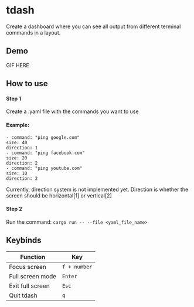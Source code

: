 
# tdash

Create a dashboard where you can see all output from different terminal commands in a layout.


## Demo

GIF HERE


## How to use

#### Step  1

Create a .yaml file with the commands you want to use

#### Example:

```
- command: "ping google.com"
size: 40
direction: 1
- command: "ping facebook.com"
size: 20
direction: 2
- command: "ping youtube.com"
size: 10
direction: 2
```

Currently, direction system is not implemented yet. Direction is whether the screen should be horizontal[1] or vertical[2]

#### Step 2

Run the command:
`cargo run -- --file <yaml_file_name>`

## Keybinds

| Function             | Key                                                                |
| ----------------- | ------------------------------------------------------------------ |
| Focus screen | `f + number`|
| Full screen mode | `Enter` |
| Exit full screen | `Esc`|
| Quit tdash | `q` |


